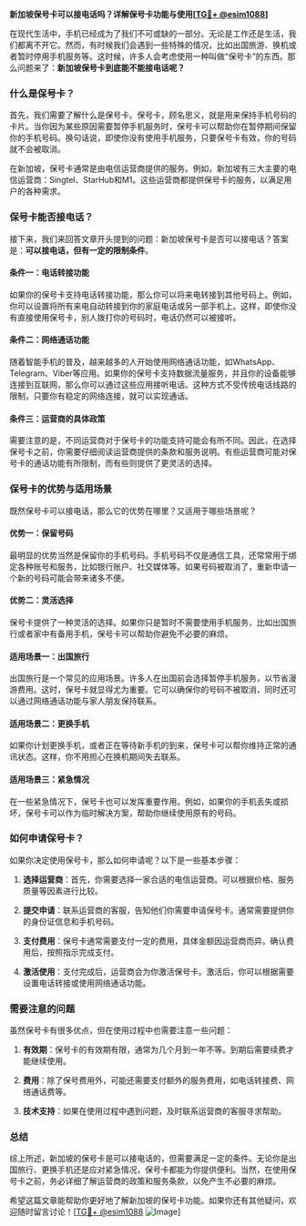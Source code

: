 **新加坡保号卡可以接电话吗？详解保号卡功能与使用[[TG💪+ @esim1088](https://t.me/s/esim1088)]**

在现代生活中，手机已经成为了我们不可或缺的一部分。无论是工作还是生活，我们都离不开它。然而，有时候我们会遇到一些特殊的情况，比如出国旅游、换机或者暂时停用手机服务等。这时候，许多人会考虑使用一种叫做“保号卡”的东西。那么问题来了：**新加坡保号卡到底能不能接电话呢？**

### 什么是保号卡？

首先，我们需要了解什么是保号卡。保号卡，顾名思义，就是用来保持手机号码的卡片。当你因为某些原因需要暂停手机服务时，保号卡可以帮助你在暂停期间保留你的手机号码。换句话说，即使你没有使用手机服务，只要保号卡有效，你的号码就不会被取消。

在新加坡，保号卡通常是由电信运营商提供的服务。例如，新加坡有三大主要的电信运营商：Singtel、StarHub和M1。这些运营商都提供保号卡的服务，以满足用户的各种需求。

### 保号卡能否接电话？

接下来，我们来回答文章开头提到的问题：新加坡保号卡是否可以接电话？答案是：**可以接电话，但有一定的限制条件**。

#### 条件一：电话转接功能

如果你的保号卡支持电话转接功能，那么你可以将来电转接到其他号码上。例如，你可以设置将所有来电自动转接到你的家庭电话或另一部手机上。这样，即使你没有直接使用保号卡，别人拨打你的号码时，电话仍然可以被接听。

#### 条件二：网络通话功能

随着智能手机的普及，越来越多的人开始使用网络通话功能，如WhatsApp、Telegram、Viber等应用。如果你的保号卡支持数据流量服务，并且你的设备能够连接到互联网，那么你可以通过这些应用接听电话。这种方式不受传统电话线路的限制，只要你有稳定的网络连接，就可以实现通话。

#### 条件三：运营商的具体政策

需要注意的是，不同运营商对于保号卡的功能支持可能会有所不同。因此，在选择保号卡之前，你需要仔细阅读运营商提供的条款和服务说明。有些运营商可能对保号卡的通话功能有所限制，而有些则提供了更灵活的选择。

### 保号卡的优势与适用场景

既然保号卡可以接电话，那么它的优势在哪里？又适用于哪些场景呢？

#### 优势一：保留号码

最明显的优势当然是保留你的手机号码。手机号码不仅是通信工具，还常常用于绑定各种账号和服务，比如银行账户、社交媒体等。如果号码被取消了，重新申请一个新的号码可能会带来诸多不便。

#### 优势二：灵活选择

保号卡提供了一种灵活的选择。如果你只是暂时不需要使用手机服务，比如出国旅行或者家中有备用手机，保号卡可以帮助你避免不必要的麻烦。

#### 适用场景一：出国旅行

出国旅行是一个常见的应用场景。许多人在出国前会选择暂停手机服务，以节省漫游费用。这时，保号卡就显得尤为重要。它可以确保你的号码不被取消，同时还可以通过网络通话功能与家人朋友保持联系。

#### 适用场景二：更换手机

如果你计划更换手机，或者正在等待新手机的到来，保号卡可以帮你维持正常的通讯状态。这样，你不用担心在换机期间失去联系。

#### 适用场景三：紧急情况

在一些紧急情况下，保号卡也可以发挥重要作用。例如，如果你的手机丢失或损坏，保号卡可以作为临时解决方案，帮助你继续使用原有的号码。

### 如何申请保号卡？

如果你决定使用保号卡，那么如何申请呢？以下是一些基本步骤：

1. **选择运营商**：首先，你需要选择一家合适的电信运营商。可以根据价格、服务质量等因素进行比较。
   
2. **提交申请**：联系运营商的客服，告知他们你需要申请保号卡。通常需要提供你的身份证信息和手机号码。

3. **支付费用**：保号卡通常需要支付一定的费用，具体金额因运营商而异。确认费用后，按照指示完成支付。

4. **激活使用**：支付完成后，运营商会为你激活保号卡。激活后，你可以根据需要设置电话转接或使用网络通话功能。

### 需要注意的问题

虽然保号卡有很多优点，但在使用过程中也需要注意一些问题：

1. **有效期**：保号卡的有效期有限，通常为几个月到一年不等。到期后需要续费才能继续使用。

2. **费用**：除了保号费用外，可能还需要支付额外的服务费用，如电话转接费、网络通话费等。

3. **技术支持**：如果在使用过程中遇到问题，及时联系运营商的客服寻求帮助。

### 总结

综上所述，新加坡的保号卡是可以接电话的，但需要满足一定的条件。无论你是出国旅行、更换手机还是应对紧急情况，保号卡都能为你提供便利。当然，在使用保号卡之前，务必详细了解运营商的政策和服务条款，以免产生不必要的麻烦。

希望这篇文章能帮助你更好地了解新加坡的保号卡功能。如果你还有其他疑问，欢迎随时留言讨论！[[TG💪+ @esim1088](https://t.me/s/esim1088) ![Image](https://i.postimg.cc/4NQfJmqS/Snipaste-2025-05-13-00-14-12.png)]